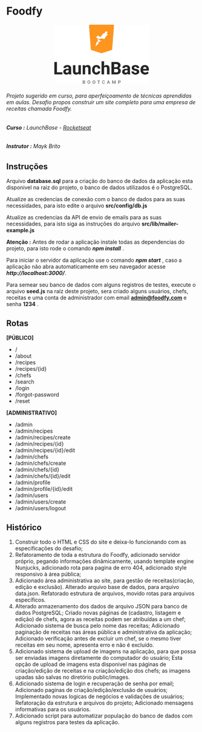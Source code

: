 # Foodfy

<div align="center">
<img src="https://github.com/douglas-vitor/LaunchBase_bootcamp/blob/master/logo-lauchbase.png" width="250px" height="auto">
</div>

###### Projeto sugerido em curso, para aperfeiçoamento de técnicas aprendidas em aulas. Desafio propos construir um site completo para uma empresa de receitas chamada Foodfy.

###### **Curso :** LaunchBase - [Rocketseat](https://rocketseat.com.br)
###### **Instrutor :** Mayk Brito

## **Instruções**

Arquivo **database.sql** para a criação do banco de dados da aplicação esta disponivel na raiz do projeto, o banco de dados utilizados é o PostgreSQL.

Atualize as credencias de conexão com o banco de dados para as suas necessidades, para isto edite o arquivo **src/config/db.js**

Atualize as credencias da API de envio de emails para as suas necessidades, para isto siga as instruções do arquivo **src/lib/mailer-example.js**

**Atenção :** Antes de rodar a aplicação instale todas as dependencias do projeto, para isto rode o comando **_npm install_** .

Para iniciar o servidor da aplicação use o comando **_npm start_** , caso a aplicação não abra automaticamente em seu navegador acesse **_http://localhost:3000/_**.

Para semear seu banco de dados com alguns registros de testes, execute o arquivo **seed.js** na raíz deste projeto, sera criado alguns usuários, chefs, receitas e uma conta de administrador com email **admin@foodfy.com** e senha **1234** .

## **Rotas**

**[PÚBLICO]**
- /
- /about
- /recipes
- /recipes/{id}
- /chefs
- /search
- /login
- /forgot-password
- /reset

**[ADMINISTRATIVO]**
- /admin
- /admin/recipes
- /admin/recipes/create
- /admin/recipes/{id}
- /admin/recipes/{id}/edit
- /admin/chefs
- /admin/chefs/create
- /admin/chefs/{id}
- /admin/chefs/{id}/edit
- /admin/profile
- /admin/profile/{id}/edit
- /admin/users
- /admin/users/create
- /admin/users/logout


## **Histórico**

1. Construir todo o HTML e CSS do site e deixa-lo funcionando com as especificações do desafio; 
2. Refatoramento de toda a estrutura do Foodfy, adicionado servidor próprio, pegando informações dinâmicamente, usando template engine Nunjucks, adicionado rota para pagina de erro 404, adicionado style responsivo à área pública;
3. Adicionado área administrativa ao site, para gestão de receitas(criação, edição e exclusão). Alterado arquivo base de dados, para arquivo data.json. Refatorado estrutura de arquivos, movido rotas para arquivos específicos.
4. Alterado armazenamento dos dados de arquivo JSON para banco de dados PostgreSQL; Criado novas páginas de (cadastro, listagem e edição) de chefs, agora as receitas podem ser atribuídas a um chef; Adicionado sistema de busca pelo nome das receitas; Adicionado paginação de receitas nas áreas pública e administrativa da aplicação; Adicionado verificação antes de excluir um chef, se o mesmo tiver receitas em seu nome, apresenta erro e não é excluído.
5. Adicionado sistema de upload de imagens na aplicação, para que possa ser enviadas imagens diretamente do computador do usuário; Esta opção de upload de imagens esta disponivel nas páginas de criação/edição de receitas e na criação/edição dos chefs; as imagens upadas são salvas no diretório public/images.
6. Adicionado sistema de login e recuperação de senha por email; Adicionado paginas de criação/edição/exclusão de usuários; Implementado novas logicas de negócios e validações de usuários; Refatoração da estrutura e arquivos do projeto; Adicionado mensagens informativas para os usuários.
7. Adicionado script para automatizar população do banco de dados com alguns registros para testes da aplicação.
